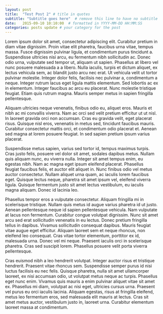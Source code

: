 ```yaml
---
layout: post
title:  "Test Post 2" # title in quotes
subtitle: "Subtitle goes here"  # remove this line to have no subtitle
date:   2015-09-10 10:10:00  # formatted in YYYY-MM-DD HH:MM:SS
categories: posts update # your category for the post
---
```


Lorem ipsum dolor sit amet, consectetur adipiscing elit. Curabitur pretium in diam vitae dignissim. Proin vitae elit pharetra, faucibus urna vitae, tempus massa. Fusce dignissim pulvinar ligula, et condimentum purus tincidunt a. Suspendisse ultricies nisi arcu, eu fermentum nibh sollicitudin ac. Donec odio urna, vulputate sed tempor ut, aliquam ut sapien. Phasellus at libero vel nunc posuere malesuada a a libero. Nulla iaculis, turpis et dictum aliquet, ex lectus vehicula sem, ac blandit justo arcu nec erat. Ut vehicula velit ut tortor pulvinar molestie. Integer dolor felis, facilisis nec pulvinar a, condimentum a neque. Integer rutrum lacus eget ligula mattis elementum. Sed lobortis ac ex in elementum. Integer faucibus ac arcu eu placerat. Nunc molestie tristique feugiat. Etiam quis rutrum magna. Mauris semper metus in sapien fringilla pellentesque.

Aliquam ultricies neque venenatis, finibus odio eu, aliquet eros. Mauris et nibh ac mi convallis viverra. Nam ac orci sed velit pretium efficitur ut ut nisl. In laoreet gravida orci non accumsan. Cras eu gravida velit, eget placerat risus. Quisque nisl eros, venenatis in metus sed, tincidunt faucibus mauris. Curabitur consectetur mattis orci, et condimentum odio placerat et. Aenean sed magna at lorem posuere feugiat. In sed sapien pretium ipsum varius placerat.

Suspendisse metus sapien, varius sed tortor id, tempus maximus turpis. Cras justo felis, posuere vel dolor sit amet, sodales dapibus metus. Nullam quis aliquam nunc, eu viverra nulla. Integer sit amet tempus enim, eu egestas nibh. Nam ac magna eget ipsum eleifend placerat. Phasellus feugiat faucibus felis, et auctor elit aliquet in. Nunc finibus odio vel metus auctor consectetur. Nullam aliquet urna quam, ac iaculis lorem faucibus eget. Quisque lectus neque, pharetra sit amet ipsum vel, eleifend viverra ligula. Quisque fermentum justo sit amet lectus vestibulum, eu iaculis magna aliquam. Donec id lacinia leo.

Phasellus tempor eros a vulputate consectetur. Aliquam fringilla mi in scelerisque tristique. Nullam quis metus id augue varius pharetra id ut justo. Aenean pellentesque neque id sapien pellentesque vehicula. Nam vulputate at lacus non fermentum. Curabitur congue volutpat dignissim. Nunc sit amet arcu sed erat sollicitudin venenatis in eu lectus. Donec pretium fringilla tellus in dapibus. Vivamus sollicitudin consequat dapibus. Mauris feugiat vitae augue eget efficitur. Aliquam laoreet sem et neque rhoncus, non eleifend leo consequat. Cras vitae tortor elementum, porttitor ex id, malesuada urna. Donec vel mi neque. Praesent iaculis orci in scelerisque pharetra. Cras sed suscipit lorem. Phasellus posuere velit porta viverra pellentesque.

Cras euismod nibh a leo hendrerit volutpat. Integer auctor risus et tristique hendrerit. Praesent vitae rhoncus sem. Suspendisse semper purus id nisi luctus facilisis eu nec felis. Quisque pharetra, nulla sit amet ullamcorper laoreet, ex nisi accumsan odio, ut volutpat metus neque ac turpis. Phasellus eget nunc enim. Vivamus quis mauris a enim pulvinar aliquet vitae sit amet ex. Phasellus mi diam, volutpat ac nisi eget, ultricies cursus urna. Praesent vel purus eu orci iaculis lacinia. Aliquam egestas, risus at fringilla eleifend, metus leo fermentum eros, sed malesuada elit mauris at lectus. Cras sit amet metus auctor, vestibulum justo in, laoreet urna. Curabitur elementum laoreet massa at condimentum.
